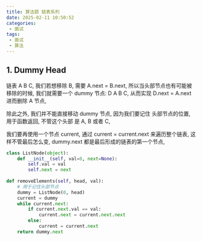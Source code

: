 ```yaml
---
title: 算法题 链表系列
date: 2025-02-11 10:50:52
categories:
 - 面试
tags:
 - 面试
 - 算法
---
```


## 1. Dummy Head

链表 A B C, 我们若想移除 B, 需要 A.next = B.next, 所以当头部节点也有可能被移除的时候, 我们就需要一个 dummy 节点: D A B C, 从而实现 D.next = A.next 进而删除 A 节点,

除此之外, 我们并不能直接移动 dummy 节点, 因为我们要记住 头部节点的位置, 用于函数返回, 不管这个头部 是 A, B 或者 C,

我们要再使用一个节点 current, 通过 current = current.next 来遍历整个链表, 这样不管最后怎么变, dummy.next 都是最后形成的链表的第一个节点, 

```python
class ListNode(object):
    def __init__(self, val=0, next=None):
        self.val = val
        self.next = next
        
def removeElements(self, head, val):
    # 用于记住头部节点
    dummy = ListNode(0, head)
    current = dummy
    while current.next:
        if current.next.val == val:
            current.next = current.next.next
        else:
            current = current.next
    return dummy.next
```

